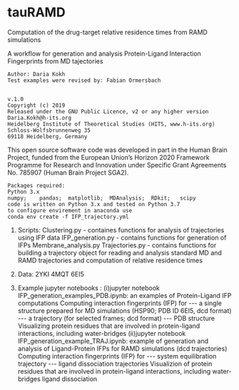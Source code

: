 # tauRAMD
Computation of the drug-target relative residence times from RAMD simulations


A workflow for generation and analysis Protein-Ligand Interaction Fingerprints from MD tajectories


    Author: Daria Kokh
    Test examples were revised by: Fabian Ormersbach 


    v.1.0
    Copyright (c) 2019
    Released under the GNU Public Licence, v2 or any higher version
    Daria.Kokh@h-its.org
    Heidelberg Institute of Theoretical Studies (HITS, www.h-its.org)
    Schloss-Wolfsbrunnenweg 35
    69118 Heidelberg, Germany
    

This open source software code was developed in part in the Human Brain Project, funded from the European Union’s Horizon 2020 Framework Programme for Research and Innovation under Specific Grant Agreements  No. 785907 (Human Brain Project  SGA2).

    Packages required:
    Python 3.x
    numpy;    pandas;  matplotlib;  MDAnalysis;  RDkit;   scipy
    code is written on Python 3.x and tested on Python 3.7
    to configure envirement in anaconda use
    conda env create -f IFP_trajectory.yml



1. Scripts:
     Clustering.py   - containes functions for analysis of trajectories using IFP data
     IFP_generation.py  - contains functions for generation of IFPs
     Membrane_analysis.py
     Trajectories.py  - contains functions for building a trajectory object for reading and analysis standard MD and RAMD trajectories and computation of relative residence times

2. Data:
        2YKI
        4MQT
        6EI5
        
3. Example jupyter notebooks :
  (i)jupyter notebook IFP_generation_examples_PDB.ipynb: an examples of Protein-Ligand IFP computations
    Computing interaction fingerprints (IFP) for
     --- a single structure prepared for MD simulations (HSP90; PDB ID 6EI5, dcd format)
     --- a trajectory (for selected frames; dcd format)
     --- PDB structure
    Visualizing protein residues that are involved in protein-ligand interactions, including water-bridges
  (ii)jupyter notebook IFP_generation_example_TRAJ.ipynb: example of generation and analysis of Ligand-Protein IFPs for RAMD simulations (dcd trajectories)
     Computing interaction fingerprints (IFP) for
     --- system equilibration trajectory
     --- ligand dissociation trajectories
     Visualizion of protein residues that are involved in protein-ligand interactions, including water-bridges ligand dissociation
